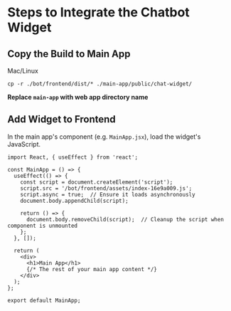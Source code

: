 # Steps to Integrate the Chatbot Widget

## Copy the Build to Main App
Mac/Linux
```
cp -r ./bot/frontend/dist/* ./main-app/public/chat-widget/
```

**Replace `main-app` with web app directory name**

## Add Widget to Frontend
In the main app's component (e.g. `MainApp.jsx`), load the widget's JavaScript.
```
import React, { useEffect } from 'react';

const MainApp = () => {
  useEffect(() => {
    const script = document.createElement('script');
    script.src = '/bot/frontend/assets/index-16e9a009.js'; 
    script.async = true;  // Ensure it loads asynchronously
    document.body.appendChild(script);
    
    return () => {
      document.body.removeChild(script);  // Cleanup the script when component is unmounted
    };
  }, []);

  return (
    <div>
      <h1>Main App</h1>
      {/* The rest of your main app content */}
    </div>
  );
};

export default MainApp;
```